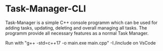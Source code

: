 # Task-Manager-CLI
Task-Manager is a simple C++ console programm which can be used for adding tasks, updating, deleting and overall managing all tasks. The programm provide all necessary features as a normal Task Manager.

Run with "g++ -std=c++17 -o main.exe main.cpp"  -I./include on VsCode

